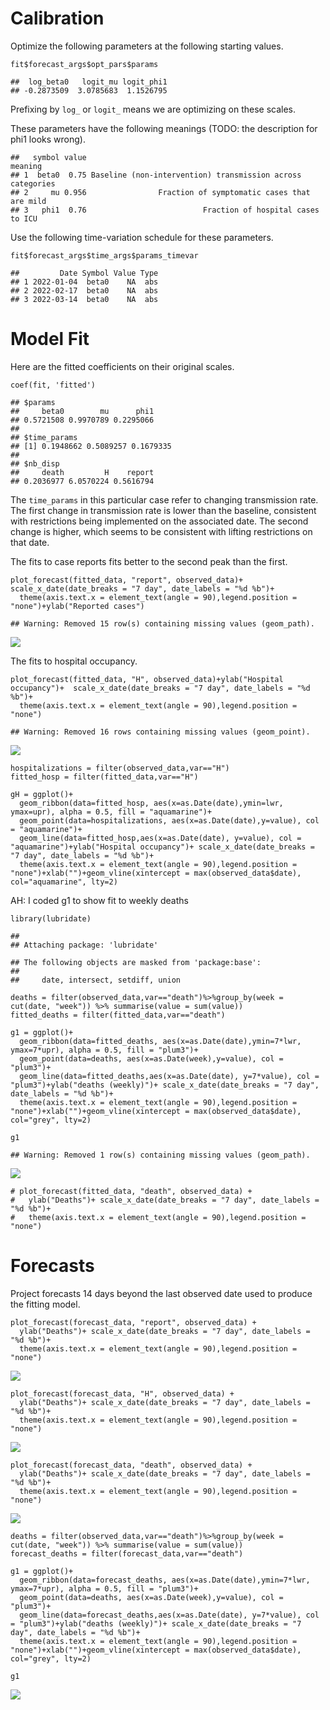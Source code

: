 # Calibration

Optimize the following parameters at the following starting values.

    fit$forecast_args$opt_pars$params

    ##  log_beta0   logit_mu logit_phi1 
    ## -0.2873509  3.0785683  1.1526795

Prefixing by `log_` or `logit_` means we are optimizing on these scales.

These parameters have the following meanings (TODO: the description for
phi1 looks wrong).

    ##   symbol value                                                    meaning
    ## 1  beta0  0.75 Baseline (non-intervention) transmission across categories
    ## 2     mu 0.956                Fraction of symptomatic cases that are mild
    ## 3   phi1  0.76                          Fraction of hospital cases to ICU

Use the following time-variation schedule for these parameters.

    fit$forecast_args$time_args$params_timevar

    ##         Date Symbol Value Type
    ## 1 2022-01-04  beta0    NA  abs
    ## 2 2022-02-17  beta0    NA  abs
    ## 3 2022-03-14  beta0    NA  abs

# Model Fit

Here are the fitted coefficients on their original scales.

    coef(fit, 'fitted')

    ## $params
    ##     beta0        mu      phi1 
    ## 0.5721508 0.9970789 0.2295066 
    ## 
    ## $time_params
    ## [1] 0.1948662 0.5089257 0.1679335
    ## 
    ## $nb_disp
    ##     death         H    report 
    ## 0.2036977 6.0570224 0.5616794

The `time_params` in this particular case refer to changing transmission
rate. The first change in transmission rate is lower than the baseline,
consistent with restrictions being implemented on the associated date.
The second change is higher, which seems to be consistent with lifting
restrictions on that date.

The fits to case reports fits better to the second peak than the first.

    plot_forecast(fitted_data, "report", observed_data)+  scale_x_date(date_breaks = "7 day", date_labels = "%d %b")+
      theme(axis.text.x = element_text(angle = 90),legend.position = "none")+ylab("Reported cases")

    ## Warning: Removed 15 row(s) containing missing values (geom_path).

![](initial_model_files/figure-markdown_strict/unnamed-chunk-5-1.png)

The fits to hospital occupancy.

    plot_forecast(fitted_data, "H", observed_data)+ylab("Hospital occupancy")+  scale_x_date(date_breaks = "7 day", date_labels = "%d %b")+
      theme(axis.text.x = element_text(angle = 90),legend.position = "none")

    ## Warning: Removed 16 rows containing missing values (geom_point).

![](initial_model_files/figure-markdown_strict/unnamed-chunk-6-1.png)

    hospitalizations = filter(observed_data,var=="H")
    fitted_hosp = filter(fitted_data,var=="H")

    gH = ggplot()+
      geom_ribbon(data=fitted_hosp, aes(x=as.Date(date),ymin=lwr, ymax=upr), alpha = 0.5, fill = "aquamarine")+
      geom_point(data=hospitalizations, aes(x=as.Date(date),y=value), col = "aquamarine")+
      geom_line(data=fitted_hosp,aes(x=as.Date(date), y=value), col = "aquamarine")+ylab("Hospital occupancy")+ scale_x_date(date_breaks = "7 day", date_labels = "%d %b")+
      theme(axis.text.x = element_text(angle = 90),legend.position = "none")+xlab("")+geom_vline(xintercept = max(observed_data$date), col="aquamarine", lty=2)

AH: I coded g1 to show fit to weekly deaths

    library(lubridate)

    ## 
    ## Attaching package: 'lubridate'

    ## The following objects are masked from 'package:base':
    ## 
    ##     date, intersect, setdiff, union

    deaths = filter(observed_data,var=="death")%>%group_by(week = cut(date, "week")) %>% summarise(value = sum(value))
    fitted_deaths = filter(fitted_data,var=="death")

    g1 = ggplot()+
      geom_ribbon(data=fitted_deaths, aes(x=as.Date(date),ymin=7*lwr, ymax=7*upr), alpha = 0.5, fill = "plum3")+
      geom_point(data=deaths, aes(x=as.Date(week),y=value), col = "plum3")+
      geom_line(data=fitted_deaths,aes(x=as.Date(date), y=7*value), col = "plum3")+ylab("deaths (weekly)")+ scale_x_date(date_breaks = "7 day", date_labels = "%d %b")+
      theme(axis.text.x = element_text(angle = 90),legend.position = "none")+xlab("")+geom_vline(xintercept = max(observed_data$date), col="grey", lty=2)

    g1

    ## Warning: Removed 1 row(s) containing missing values (geom_path).

![](initial_model_files/figure-markdown_strict/unnamed-chunk-7-1.png)

    # plot_forecast(fitted_data, "death", observed_data) +
    #   ylab("Deaths")+ scale_x_date(date_breaks = "7 day", date_labels = "%d %b")+
    #   theme(axis.text.x = element_text(angle = 90),legend.position = "none")

# Forecasts

Project forecasts 14 days beyond the last observed date used to produce
the fitting model.

    plot_forecast(forecast_data, "report", observed_data) +
      ylab("Deaths")+ scale_x_date(date_breaks = "7 day", date_labels = "%d %b")+
      theme(axis.text.x = element_text(angle = 90),legend.position = "none")

![](initial_model_files/figure-markdown_strict/unnamed-chunk-8-1.png)

    plot_forecast(forecast_data, "H", observed_data) +
      ylab("Deaths")+ scale_x_date(date_breaks = "7 day", date_labels = "%d %b")+
      theme(axis.text.x = element_text(angle = 90),legend.position = "none")

![](initial_model_files/figure-markdown_strict/unnamed-chunk-9-1.png)

    plot_forecast(forecast_data, "death", observed_data) +
      ylab("Deaths")+ scale_x_date(date_breaks = "7 day", date_labels = "%d %b")+
      theme(axis.text.x = element_text(angle = 90),legend.position = "none")

![](initial_model_files/figure-markdown_strict/unnamed-chunk-10-1.png)

    deaths = filter(observed_data,var=="death")%>%group_by(week = cut(date, "week")) %>% summarise(value = sum(value))
    forecast_deaths = filter(forecast_data,var=="death")

    g1 = ggplot()+
      geom_ribbon(data=forecast_deaths, aes(x=as.Date(date),ymin=7*lwr, ymax=7*upr), alpha = 0.5, fill = "plum3")+
      geom_point(data=deaths, aes(x=as.Date(week),y=value), col = "plum3")+
      geom_line(data=forecast_deaths,aes(x=as.Date(date), y=7*value), col = "plum3")+ylab("deaths (weekly)")+ scale_x_date(date_breaks = "7 day", date_labels = "%d %b")+
      theme(axis.text.x = element_text(angle = 90),legend.position = "none")+xlab("")+geom_vline(xintercept = max(observed_data$date), col="grey", lty=2)

    g1

![](initial_model_files/figure-markdown_strict/unnamed-chunk-10-2.png)
